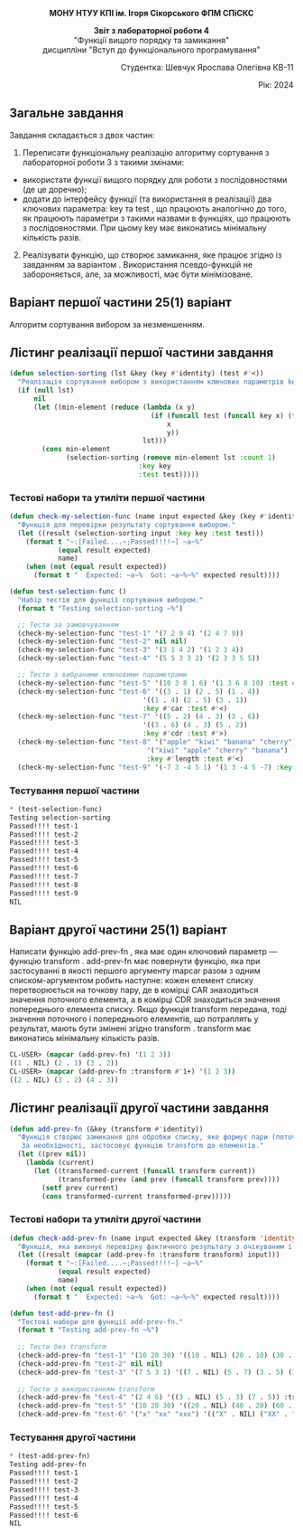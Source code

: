 <p align="center"><b>МОНУ НТУУ КПІ ім. Ігоря Сікорського ФПМ СПіСКС</b></p>
<p align="center">
<b>Звіт з лабораторної роботи 4</b><br/>
"Функції вищого порядку та замикання"<br/>
дисципліни "Вступ до функціонального програмування"
</p>
<p align="right">Студентка: Шевчук Ярослава Олегівна КВ-11<p>
<p align="right">Рік: 2024<p>

## Загальне завдання
Завдання складається з двох частин:
1. Переписати функціональну реалізацію алгоритму сортування з лабораторної
роботи 3 з такими змінами:
 - використати функції вищого порядку для роботи з послідовностями (де це
доречно);
 - додати до інтерфейсу функції (та використання в реалізації) два ключових
параметра: key та test , що працюють аналогічно до того, як працюють
параметри з такими назвами в функціях, що працюють з послідовностями. При
цьому key має виконатись мінімальну кількість разів.
2. Реалізувати функцію, що створює замикання, яке працює згідно із завданням за варіантом . Використання псевдо-функцій не забороняється, але, за можливості, має бути мінімізоване.
## Варіант першої частини 25(1) варіант
Алгоритм сортування вибором за незменшенням.
## Лістинг реалізації першої частини завдання
```lisp
(defun selection-sorting (lst &key (key #'identity) (test #'<))
  "Реалізація сортування вибором з використанням ключових параметрів key і test."
  (if (null lst)                                                           ; Якщо список порожній
      nil                                                                  ; Повертаємо порожній список
      (let ((min-element (reduce (lambda (x y)                             ; Шукаємо мінімальний елемент
                                   (if (funcall test (funcall key x) (funcall key y))
                                       x
                                       y))
                                 lst)))
        (cons min-element                                                  ; Додаємо мінімальний елемент до результату
              (selection-sorting (remove min-element lst :count 1)         ; Рекурсивно викликаємо сортування для залишку
                                :key key
                                :test test)))))
```
### Тестові набори та утиліти першої частини
```lisp
(defun check-my-selection-func (name input expected &key (key #'identity) (test #'<))
  "Функція для перевірки результату сортування вибором."
  (let ((result (selection-sorting input :key key :test test)))
    (format t "~:[Failed....~;Passed!!!!~] ~a~%"
            (equal result expected)
            name)
    (when (not (equal result expected))
      (format t "  Expected: ~a~%  Got: ~a~%~%" expected result))))

(defun test-selection-func ()
  "Набір тестів для функції сортування вибором."
  (format t "Testing selection-sorting ~%")

  ;; Тести за замовчуванням
  (check-my-selection-func "test-1" '(7 2 9 4) '(2 4 7 9))
  (check-my-selection-func "test-2" nil nil)
  (check-my-selection-func "test-3" '(3 1 4 2) '(1 2 3 4))
  (check-my-selection-func "test-4" '(5 5 3 3 2) '(2 3 3 5 5))

  ;; Тести з вибраними ключовими параметрами
  (check-my-selection-func "test-5" '(10 3 8 1 6) '(1 3 6 8 10) :test #'<)
  (check-my-selection-func "test-6" '((3 . 1) (2 . 5) (1 . 4))
                                 '((1 . 4) (2 . 5) (3 . 1))
                                 :key #'car :test #'<)
  (check-my-selection-func "test-7" '((5 . 2) (4 . 3) (3 . 6))
                                 '((3 . 6) (4 . 3) (5 . 2))
                                 :key #'cdr :test #'>)
  (check-my-selection-func "test-8" '("apple" "kiwi" "banana" "cherry")
                                  '("kiwi" "apple" "cherry" "banana")
                                  :key #'length :test #'<)
  (check-my-selection-func "test-9" '(-7 3 -4 5 1) '(1 3 -4 5 -7) :key #'abs :test #'<))
```
### Тестування першої частини
```lisp
* (test-selection-func)
Testing selection-sorting
Passed!!!! test-1
Passed!!!! test-2
Passed!!!! test-3
Passed!!!! test-4
Passed!!!! test-5
Passed!!!! test-6
Passed!!!! test-7
Passed!!!! test-8
Passed!!!! test-9
NIL
```
## Варіант другої частини 25(1) варіант
Написати функцію add-prev-fn , яка має один ключовий параметр — функцію
transform . add-prev-fn має повернути функцію, яка при застосуванні в якості першого аргументу mapcar разом з одним списком-аргументом робить наступне: кожен елемент списку перетворюється на точкову пару, де в комірці CAR знаходиться значення поточного елемента, а в комірці CDR знаходиться значення попереднього елемента списку. Якщо функція transform передана, тоді значення поточного і попереднього елементів, що потраплять у результат, мають бути змінені згідно transform . transform має виконатись мінімальну кількість разів.
```lisp
CL-USER> (mapcar (add-prev-fn) '(1 2 3))
((1 . NIL) (2 . 1) (3 . 2))
CL-USER> (mapcar (add-prev-fn :transform #'1+) '(1 2 3))
((2 . NIL) (3 . 2) (4 . 3))
```
## Лістинг реалізації другої частини завдання 
```lisp
(defun add-prev-fn (&key (transform #'identity))
  "Функція створює замикання для обробки списку, яке формує пари (поточний елемент . попередній елемент).
   За необхідності, застосовує функцію transform до елементів."
  (let ((prev nil))                                                              ; Зберігаємо попередній елемент
    (lambda (current)
      (let ((transformed-current (funcall transform current))                    ; Застосовуємо transform до поточного
            (transformed-prev (and prev (funcall transform prev))))              ; Застосовуємо transform до попереднього
        (setf prev current)                                                      ; Оновлюємо попередній елемент
        (cons transformed-current transformed-prev)))))                          ; Повертаємо пару
```
### Тестові набори та утиліти другої частини
```lisp
(defun check-add-prev-fn (name input expected &key (transform 'identity))
  "Функція, яка виконує перевірку фактичного результату з очікуваним і виводить повідомлення про те, чи пройшла перевірка."
  (let ((result (mapcar (add-prev-fn :transform transform) input)))
    (format t "~:[Failed....~;Passed!!!!~] ~a~%"
            (equal result expected)
            name)
    (when (not (equal result expected))
      (format t "  Expected: ~a~%  Got: ~a~%~%" expected result))))

(defun test-add-prev-fn ()
  "Тестові набори для функції add-prev-fn."
  (format t "Testing add-prev-fn ~%")
  
  ;; Тести без transform
  (check-add-prev-fn "test-1" '(10 20 30) '((10 . NIL) (20 . 10) (30 . 20)))
  (check-add-prev-fn "test-2" nil nil)
  (check-add-prev-fn "test-3" '(7 5 3 1) '((7 . NIL) (5 . 7) (3 . 5) (1 . 3)))
  
  ;; Тести з використанням transform
  (check-add-prev-fn "test-4" '(2 4 6) '((3 . NIL) (5 . 3) (7 . 5)) :transform #'1+)
  (check-add-prev-fn "test-5" '(10 20 30) '((20 . NIL) (40 . 20) (60 . 40)) :transform (lambda (x) (* 2 x)))
  (check-add-prev-fn "test-6" '("x" "xx" "xxx") '(("X" . NIL) ("XX" . "X") ("XXX" . "XX")) :transform #'string-upcase))
```
### Тестування другої частини
```lisp
* (test-add-prev-fn)
Testing add-prev-fn
Passed!!!! test-1
Passed!!!! test-2
Passed!!!! test-3
Passed!!!! test-4
Passed!!!! test-5
Passed!!!! test-6
NIL
```
